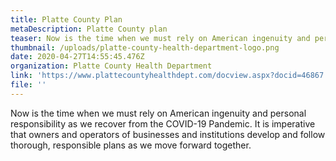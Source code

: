 ```yaml
---
title: Platte County Plan
metaDescription: Platte County plan
teaser: Now is the time when we must rely on American ingenuity and personal responsibility as we recover from the COVID-19 Pandemic. It is imperative that owners and operators of businesses and institutions develop and follow thorough, responsible plans as we move forward together.
thumbnail: /uploads/platte-county-health-department-logo.png
date: 2020-04-27T14:55:45.476Z
organization: Platte County Health Department
link: 'https://www.plattecountyhealthdept.com/docview.aspx?docid=46867'
file: ''
---
```


Now is the time when we must rely on American ingenuity and personal responsibility as we recover from the COVID-19 Pandemic. It is imperative that owners and operators of businesses and institutions develop and follow thorough, responsible plans as we move forward together.
